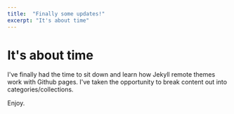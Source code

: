 ```yaml
---
title:  "Finally some updates!"
excerpt: "It's about time"
---
```


# It's about time
I've finally had the time to sit down and learn how Jekyll remote themes work with Github pages. I've taken the opportunity to break content out into categories/collections.

Enjoy.